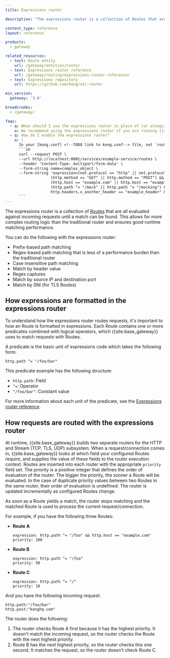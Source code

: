 ```yaml
---
title: Expressions router

description: "The expressions router is a collection of Routes that are all evaluated against incoming requests until a match can be found."

content_type: reference
layout: reference

products:
  - gateway

related_resources:
  - text: Route entity
    url: /gateway/entities/route/
  - text: Expressions router reference
    url: /gateway/routing/expressions-router-reference/
  - text: Expressions repository
    url: https://github.com/Kong/atc-router

min_version:
  gateway: '3.0'

breadcrumbs:
  - /gateway/

faqs:
  - q: When should I use the expressions router in place of (or alongside) the traditional router?
    a: We recommend using the expressions router if you are running {{site.base_gateway}} 3.0.x or later. After enabling expressions, traditional match fields on the Route object (such as `paths` and `methods`) remain configurable. You may specify Expressions in the new `expression` field. However, these cannot be configured simultaneously with traditional match fields. Additionally, a new `priority` field, used in conjunction with the expression field, allows you to specify the order of evaluation for Expression Routes.
  - q: How do I enable the expressions router?
    a: |
      In your [kong.conf] <!--TODO link to kong.conf--> file, set `router_flavor = expressions` and restart your {{site.base_gateway}}. Once the router is enabled, you can use the `expression` parameter when you're creating a Route to specify the Routes. For example:
      ```sh
      curl --request POST \
      --url http://localhost:8001/services/example-service/routes \
      --header 'Content-Type: multipart/form-data' \
      --form-string name=complex_object \
      --form-string 'expression=(net.protocol == "http" || net.protocol == "https") &&
                    (http.method == "GET" || http.method == "POST") &&
                    (http.host == "example.com" || http.host == "example.test") &&
                    (http.path ^= "/mock" || http.path ^= "/mocking") &&
                    http.headers.x_another_header == "example_header" && (http.headers.x_my_header == "example" || http.headers.x_my_header == "example2")'
      ```
---
```


The expressions router is a collection of [Routes](/gateway/entities/route/) that are all evaluated against incoming requests until a match can be found. This allows for more complex routing logic than the traditional router and ensures good runtime matching performance. 

You can do the following with the expressions router:
* Prefix-based path matching
* Regex-based path matching that is less of a performance burden than the traditional router
* Case insensitive path matching
* Match by header value
* Regex captures
* Match by source IP and destination port
* Match by SNI (for TLS Routes)

## How expressions are formatted in the expressions router

To understand how the expressions router routes requests, it's important to how an Route is formatted in expressions. Each Route contains one or more predicates combined with logical operators, which {{site.base_gateway}} uses to match requests with Routes.

A predicate is the basic unit of expressions code which takes the following form:

```
http.path ^= "/foo/bar"
```

This predicate example has the following structure:
* `http.path`: Field
* `^=`: Operator
* `"/foo/bar"`: Constant value

For more information about each unit of the predicate, see the [Expressions router reference](/gateway/routing/expressions-router-reference/).


## How requests are routed with the expressions router

At runtime, {{site.base_gateway}} builds two separate routers for the HTTP and Stream (TCP, TLS, UDP) subsystem. When a request/connection comes in, {{site.base_gateway}} looks at which field your configured Routes require,
and supplies the value of these fields to the router execution context.
Routes are inserted into each router with the appropriate `priority` field set. The priority is a positive integer that defines the order of evaluation of the router. The bigger the priority, the sooner a Route will be evaluated. In the case of duplicate priority values between two Routes in the same router, their order of evaluation is undefined. The router is
updated incrementally as configured Routes change.

As soon as a Route yields a match, the router stops matching and the matched Route is used to process the current request/connection.

For example, if you have the following three Routes:

* **Route A**
  ```
  expression: http.path ^= "/foo" && http.host == "example.com"
  priority: 100
  ```
* **Route B**
  ```
  expression: http.path ^= "/foo"
  priority: 50
  ```
* **Route C**
  ```
  expression: http.path ^= "/"
  priority: 10
  ```

And you have the following incoming request:
```
http.path:"/foo/bar"
http.post:"konghq.com"
```

The router does the following:

1. The router checks Route A first because it has the highest priority. It doesn't match the incoming request, so the router checks the Route with the next highest priority.
1. Route B has the next highest priority, so the router checks this one second. It matches the request, so the router doesn't check Route C.